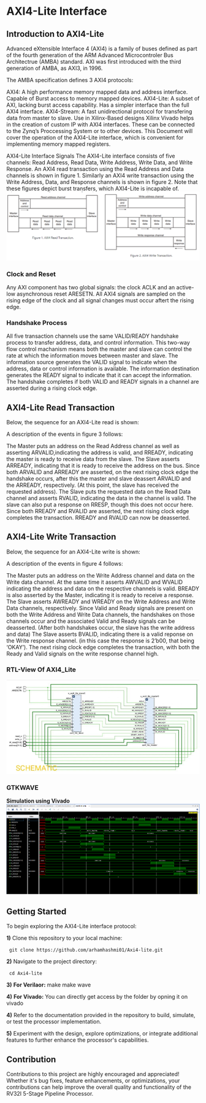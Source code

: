 # AXI4-Lite Interface
## Introduction to AXI4-Lite
Advanced eXtensible Interface 4 (AXI4) is a family of buses defined as part of the fourth generation of the ARM Advanced Microcontroler Bus Architectrue (AMBA) standard. AXI was first introduced with the third generation of AMBA, as AXI3, in 1996.

The AMBA specification defines 3 AXI4 protocols:

AXI4: A high performance memory mapped data and address interface. Capable of Burst access to memory mapped devices.
AXI4-Lite: A subset of AXI, lacking burst access capability. Has a simpler interface than the full AXI4 interface.
AXI4-Stream: A fast unidirectional protocol for transfering data from master to slave.
Use in Xilinx-Based designs
Xilinx Vivado helps in the creation of custom IP with AXI4 interfaces. These can be connected to the Zynq’s Proccessing System or to other devices. This Document will cover the operation of the AXI4-Lite interface, which is convenient for implementing memory mapped registers.

AXI4-Lite Interface Signals
The AXI4-Lite interface consists of five channels: Read Address, Read Data, Write Address, Write Data, and Write Response. An AXI4 read transaction using the Read Address and Data channels is shown in figure 1. Similarly an AXI4 write transaction using the Write Address, Data, and Response channels is shown in figure 2. Note that these figures depict burst transfers, which AXI4-Lite is incapable of.
<img src="https://github.com/arhamhashmi01/Axi4-lite/blob/main/block-diagram.png" alt="block diagram of axi4-lite transaction">

### Clock and Reset
Any AXI component has two global signals: the clock ACLK and an active-low asynchronous reset ARESETN. All AXI4 signals are sampled on the rising edge of the clock and all signal changes must occur aftert the rising edge.

### Handshake Process
All five transaction channels use the same VALID/READY handshake process to transfer address, data, and control information. This two-way flow control machanism means both the master and slave can control the rate at which the information moves between master and slave. The information source generates the VALID signal to indicate when the address, data or control information is available. The information destination generates the READY signal to indicate that it can accept the information. The handshake completes if both VALID and READY signals in a channel are asserted during a rising clock edge.

## AXI4-Lite Read Transaction
Below, the sequence for an AXI4-Lite read is shown:

A description of the events in figure 3 follows:

The Master puts an address on the Read Address channel as well as asserting ARVALID,indicating the address is valid, and RREADY, indicating the master is ready to receive data from the slave.
The Slave asserts ARREADY, indicating that it is ready to receive the address on the bus.
Since both ARVALID and ARREADY are asserted, on the next rising clock edge the handshake occurs, after this the master and slave deassert ARVALID and the ARREADY, respectively. (At this point, the slave has received the requested address).
The Slave puts the requested data on the Read Data channel and asserts RVALID, indicating the data in the channel is valid. The slave can also put a response on RRESP, though this does not occur here.
Since both RREADY and RVALID are asserted, the next rising clock edge completes the transaction. RREADY and RVALID can now be deasserted.

## AXI4-Lite Write Transaction
Below, the sequence for an AXI4-Lite write is shown:

A description of the events in figure 4 follows:

The Master puts an address on the Write Address channel and data on the Write data channel. At the same time it asserts AWVALID and WVALID indicating the address and data on the respective channels is valid. BREADY is also asserted by the Master, indicating it is ready to receive a response.
The Slave asserts AWREADY and WREADY on the Write Address and Write Data channels, respectively.
Since Valid and Ready signals are present on both the Write Address and Write Data channels, the handshakes on those channels occur and the associated Valid and Ready signals can be deasserted. (After both handshakes occur, the slave has the write address and data)
The Slave asserts BVALID, indicating there is a valid reponse on the Write response channel. (in this case the response is 2’b00, that being ‘OKAY’).
The next rising clock edge completes the transaction, with both the Ready and Valid signals on the write response channel high.

### RTL-View Of AXI4_Lite
<img src="https://github.com/arhamhashmi01/Axi4-lite/blob/main/rtl_view.jpg" alt="axi4-lite rtl">

### GTKWAVE
**Simulation using Vivado**
<img src="https://github.com/arhamhashmi01/Axi4-lite/blob/main/gtkwave.png" alt="axi4-lite gtkwave">

## Getting Started

To begin exploring the AXI4-Lite interface protocol:

  **1)** Clone this repository to your local machine:

     git clone https://github.com/arhamhashmi01/Axi4-lite.git

  **2)** Navigate to the project directory:

     cd Axi4-lite

  **3)** **For Verilaor:**
      make
      make wave

  **4)** **For Vivado:** You can directly get access by the folder by opning it on vivado 

  **4)** Refer to the documentation provided in the repository to build, simulate, or test the processor implementation.

  **5)** Experiment with the design, explore optimizations, or integrate additional features to further enhance the processor's capabilities.

## Contribution
Contributions to this project are highly encouraged and appreciated! Whether it's bug fixes, feature enhancements, or optimizations, your contributions can help improve the overall quality and functionality of the RV32I 5-Stage Pipeline Processor.
